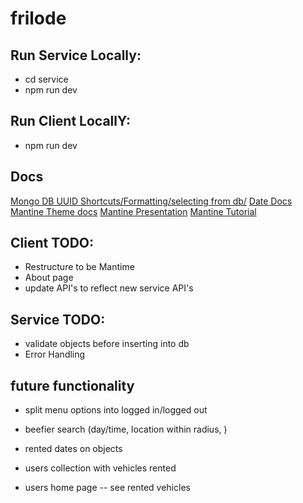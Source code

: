 # frilode 

## Run Service Locally:
- cd service
- npm run dev

## Run Client LocallY:
- npm run dev

## Docs
[Mongo DB UUID Shortcuts/Formatting/selecting from db/](https://www.npmjs.com/package/uuid-mongodb)
[Date Docs](https://developer.mozilla.org/en-US/docs/Web/JavaScript/Reference/Global_Objects/Date)
[Mantine Theme docs](https://mantine.dev/theming/mantine-provider/)
[Mantine Presentation](https://ui.mantine.dev/)
[Mantine Tutorial](https://www.youtube.com/watch?v=57vs7TLth74)

## Client TODO:
- Restructure to be Mantime
- About page
- update API's to reflect new service API's

## Service TODO:
- validate objects before inserting into db
- Error Handling 

## future functionality
- split menu options into logged in/logged out
- beefier search (day/time, location within radius, )
 - rented dates on objects 
 - users collection with vehicles rented

- users home page -- see rented vehicles
